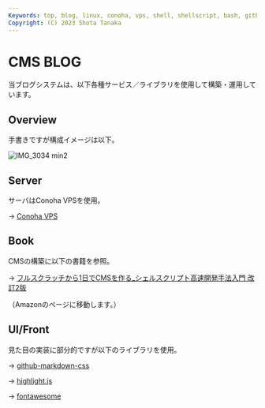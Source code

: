 ```yaml
---
Keywords: top, blog, linux, conoha, vps, shell, shellscript, bash, github-markdown-css, highlight.js
Copyright: (C) 2023 Shota Tanaka
---
```


# CMS BLOG

当ブログシステムは、以下各種サービス／ライブラリを使用して構築・運用しています。

## Overview
手書きですが構成イメージは以下。

![IMG_3034 min2](https://github.com/shotatanakait/cms_contents/assets/40833446/b65397e9-8849-46d5-b380-77431a360e15)


## Server
サーバはConoha VPSを使用。

→ <a href="https://www.conoha.jp/vps/" target="_blank" rel="noopener noreferrer">Conoha VPS</a>

## Book
CMSの構築に以下の書籍を参照。

→ <a href="https://amzn.to/3Xb5HNH" target="_blank" rel="noopener noreferrer">フルスクラッチから1日でCMSを作る_シェルスクリプト高速開発手法入門 改訂2版</a>

（Amazonのページに移動します。）

## UI/Front
見た目の実装に部分的ですが以下のライブラリを使用。

→ <a href="https://github.com/sindresorhus/github-markdown-css" target="_blank" rel="noopener noreferrer">github-markdown-css</a>

→ <a href="https://highlightjs.org" target="_blank" rel="noopener noreferrer">highlight.js</a>

→ <a href="https://fontawesome.com" target="_blank" rel="noopener noreferrer">fontawesome</a>
